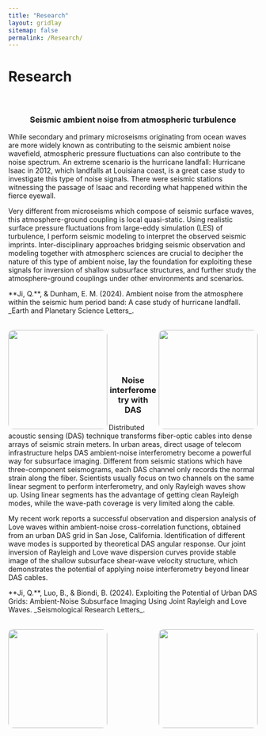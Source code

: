 ```yaml
---
title: "Research"
layout: gridlay
sitemap: false
permalink: /Research/
---
```


<style>
img{
  border-radius: 10px;
}
.col-md-3 {
  margin-top:10px;
  margin-bottom:10px;
  padding:0px;
  display:block;
  overflow:hidden;
  text-align:center;
  display: table-cell;
  background: white;
  border-radius: 20px;
  height: auto;
}
iframe {
  margin:0;
  padding:0;
  width: 175px;
  display: inline;
  vertical-align: middle;
}
.jumbotron{
    padding-bottom:20px;
}
</style>

# Research
#### &nbsp; ####

<div class="jumbotron">
<div class="col-xs-12 col-sm-12 col-lg-12 clearfix">
  <div class="well">
  <center><h3>Seismic ambient noise from atmospheric turbulence</h3></center>
  <p>While secondary and primary microseisms originating from ocean waves are more widely known as contributing to the seismic ambient noise wavefield, atmospheric pressure fluctuations can also contribute to the noise spectrum. An extreme scenario is the hurricane landfall: Hurricane Isaac in 2012, which landfalls at Louisiana coast, is a great case study to investigate this type of noise signals. There were seismic stations witnessing the passage of Isaac and recording what happened within the fierce eyewall.</p>
  
  <p>Very different from microseisms which compose of seismic surface waves, this atmosphere-ground coupling is local quasi-static. Using realistic surface pressure fluctuations from large-eddy simulation (LES) of turbulence, I perform seismic modeling to interpret the observed seismic imprints. Inter-disciplinary approaches bridging seismic observation and modeling together with atmospherc sciences are crucial to decipher the nature of this type of ambient noise, lay the foundation for exploiting these signals for inversion of shallow subsurface structures, and further study the atmosphere-ground couplings under other environments and scenarios.</p>

  <p>**Ji, Q.**, & Dunham, E. M. (2024). Ambient noise from the atmosphere within the seismic hum period band: A case study of hurricane landfall. _Earth and Planetary Science Letters_.</p>

  <br/>
  <img align="left" src="{{ site.url }}{{ site.baseurl }}/images/site_Isaac.png" height="200px"/>
  <img align="right" src="{{ site.url }}{{ site.baseurl }}/images/site_PSD.png" height="200px"/> <br/>
</div>
</div>
</div>

<p> &nbsp; </p>

<div class="jumbotron">
<div class="col-xs-12 col-sm-12 col-lg-12 clearfix">
  <div class="well">
  <center><h3>Noise interferometry with DAS</h3></center>
  <p>Distributed acoustic sensing (DAS) technique transforms fiber-optic cables into dense arrays of seismic strain meters. In urban areas, direct usage of telecom infrastructure helps DAS ambient-noise interferometry become a powerful way for subsurface imaging. Different from seismic stations which have three-component seismograms, each DAS channel only records the normal strain along the fiber. Scientists usually focus on two channels on the same linear segment to perform interferometry, and only Rayleigh waves show up. Using linear segments has the advantage of getting clean Rayleigh modes, while the wave-path coverage is very limited along the cable. </p>

  <p>My recent work reports a successful observation and dispersion analysis of Love waves within ambient-noise cross-correlation functions, obtained from an urban DAS grid in San Jose, California. Identification of different wave modes is supported by theoretical DAS angular response. Our joint inversion of Rayleigh and Love wave dispersion curves provide stable image of the shallow subsurface shear-wave velocity structure, which demonstrates the potential of applying noise interferometry beyond linear DAS cables. </p>

  <p>**Ji, Q.**, Luo, B., & Biondi, B. (2024). Exploiting the Potential of Urban DAS Grids: Ambient-Noise Subsurface Imaging Using Joint Rayleigh and Love Waves. _Seismological Research Letters_.</p>
  
  <br/>
  <img align="left" src="{{ site.url }}{{ site.baseurl }}/images/site_SJC.png" height="200px"/>
  <img align="right" src="{{ site.url }}{{ site.baseurl }}/images/site_dispersion.png" height="200px"/> <br/>
</div>
</div>
</div>